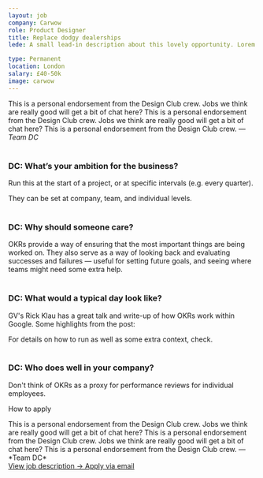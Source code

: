 ```yaml
---
layout: job
company: Carwow
role: Product Designer
title: Replace dodgy dealerships
lede: A small lead-in description about this lovely opportunity. Lorem ipsum dolar sit amet dolar bacon ipsum etc.

type: Permanent
location: London
salary: £40-50k
image: carwow
---
```


<span class="text-heavy">This is a personal endorsement from the Design Club crew. Jobs we think are really good will get a bit of chat here? This is a personal endorsement from the Design Club crew. Jobs we think are really good will get a bit of chat here? This is a personal endorsement from the Design Club crew.  — *Team DC*</span>
<br><br>
### DC: What’s your ambition for the business?
Run this at the start of a project, or at specific intervals (e.g. every quarter).

They can be set at company, team, and individual levels.
<br><br>
### DC: Why should someone care?
OKRs provide a way of ensuring that the most important things are being worked on. They also serve as a way of looking back and evaluating successes and failures — useful for setting future goals, and seeing where teams might need some extra help.
<br><br>
### DC: What would a typical day look like?
GV's Rick Klau has a great talk and write-up of how OKRs work within Google. Some highlights from the post:

For details on how to run as well as some extra context, check.
<br><br>
### DC: Who does well in your company?
Don't think of OKRs as a proxy for performance reviews for individual employees. 

<div class="job-listing__box text-body u-margin-Tl" markdown="1">
  <p class="text-primary text-upper u-margin-Bs">How to apply</p>
  This is a personal endorsement from the Design Club crew. Jobs we think are really good will get a bit of chat here? This is a personal endorsement from the Design Club crew. Jobs we think are really good will get a bit of chat here? This is a personal endorsement from the Design Club crew.  — *Team DC*
</div>
<div class="job-listing__box--cta text-body">
  <a href="{{ page.jobDescription }}" target="_blank" class="job-listing__box--description btn btn--primary link-invert--plain text-x-small text-upper text-center">
    View job description &rarr;
  </a>
  <a href="mailto:{{ page.jobEmail }}" target="_blank" class="job-listing__box--apply btn--secondary link-plain text-x-small text-upper text-center">
    Apply via email
  </a>
</div>
